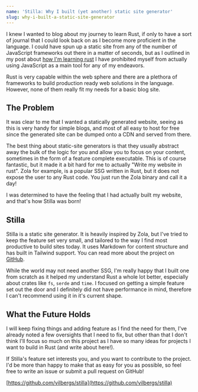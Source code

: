 ```yaml
---
name: 'Stilla: Why I built (yet another) static site generator'
slug: why-i-built-a-static-site-generator
---
```


I knew I wanted to blog about my journey to learn Rust, if only to have a sort of journal that I could look back on as I become more proficient in the language. I could have spun up a static site from any of the number of JavaScript frameworks out there in a matter of seconds, but as I outlined in my post about [how I'm learning rust](/posts/how-im-learning-rust) I have prohibited myself from actually using JavaScript as a main tool for any of my endeavors.

Rust is very capable within the web sphere and there are a plethora of frameworks to build production ready web solutions in the language. However, none of them really fit my needs for a basic blog site.

## The Problem

It was clear to me that I wanted a statically generated website, seeing as this is very handy for simple blogs, and most of all easy to host for free since the generated site can be dumped onto a CDN and served from there.

The best thing about static-site generators is that they usually abstract away the bulk of the logic for you and allow you to focus on your content, sometimes in the form of a feature complete executable. This is of course fantastic, but it made it a bit hard for me to actually "Write my website in rust". Zola for example, is a popular SSG written in Rust, but it does not expose the user to any Rust code. You just run the Zola binary and call it a day!

I was determined to have the feeling that I had actually built my website, and that's how Stilla was born!

## Stilla

Stilla is a static site generator. It is heavily inspired by Zola, but I've tried to keep the feature set very small, and tailored to the way I find most productive to build sites today. It uses Markdown for content structure and has built in Tailwind support. You can read more about the project on [GitHub](https://github.com/vilbergs/stilla).

While the world may not need another SSG, I'm really happy that I built one from scratch as it helped my understand Rust a whole lot better, especially about crates like `fs`, `serde` and `time`. I focused on getting a simple feature set out the door and I definitely did not have performance in mind, therefore I can't recommend using it in it's current shape.

## What the Future Holds

I will keep fixing things and adding feature as I find the need for them, I've already noted a few oversights that I need to fix, but other than that I don't think I'll focus so much on this project as I have so many ideas for projects I want to build in Rust (and write about here!).

If Stilla's feature set interests you, and you want to contribute to the project. I'd be more than happy to make that as easy for you as possible, so feel free to write an issue or submit a pull request on GitHub!

[https://github.com/vilbergs/stilla](https://github.com/vilbergs/stilla)
